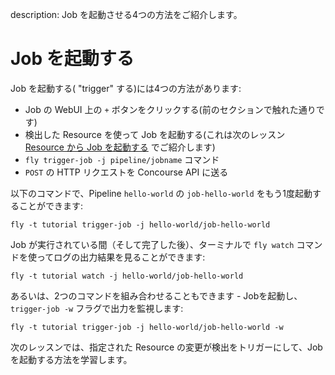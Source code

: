 description: Job を起動させる4つの方法をご紹介します。

# Job を起動する

Job を起動する( "trigger" する)には4つの方法があります:

* Job の WebUI 上の `+` ボタンをクリックする(前のセクションで触れた通りです)
* 検出した Resource を使って Job を起動する(これは次のレッスン [Resource から Job を起動する](triggers.md) でご紹介します)
* `fly trigger-job -j pipeline/jobname` コマンド
* `POST` の HTTP リクエストを Concourse API に送る

以下のコマンドで、Pipeline `hello-world` の `job-hello-world` をもう1度起動することができます:

```
fly -t tutorial trigger-job -j hello-world/job-hello-world
```

Job が実行されている間（そして完了した後）、ターミナルで `fly watch` コマンドを使ってログの出力結果を見ることができます:

```
fly -t tutorial watch -j hello-world/job-hello-world
```

あるいは、2つのコマンドを組み合わせることもできます - Jobを起動し、`trigger-job -w` フラグで出力を監視します:

```
fly -t tutorial trigger-job -j hello-world/job-hello-world -w
```

次のレッスンでは、指定された Resource の変更が検出をトリガーにして、Job を起動する方法を学習します。
